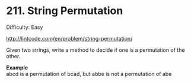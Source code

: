 # 211. String Permutation

Difficulty: Easy

http://lintcode.com/en/problem/string-permutation/

Given two strings, write a method to decide if one is a permutation of the other.

**Example**  
abcd is a permutation of bcad, but abbe is not a permutation of abe